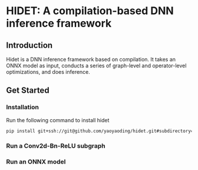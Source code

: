 # HIDET: A compilation-based DNN inference framework

## Introduction
Hidet is a DNN inference framework based on compilation. It takes an ONNX model as input, conducts a series of graph-level and operator-level optimizations, and does inference.

## Get Started

### Installation

Run the following command to install hidet
```bash
pip install git+ssh://git@github.com/yaoyaoding/hidet.git#subdirectory=python
```

### Run a Conv2d-Bn-ReLU subgraph
### Run an ONNX model

